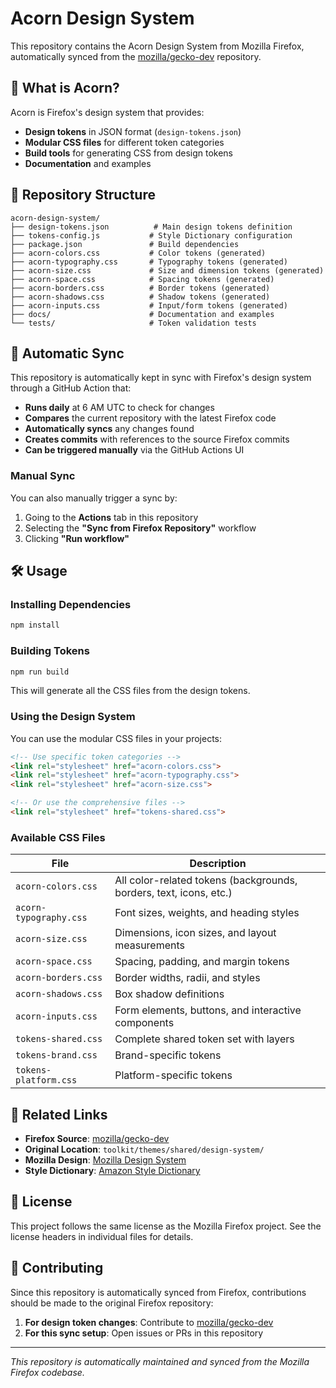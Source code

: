 # Acorn Design System

This repository contains the Acorn Design System from Mozilla Firefox, automatically synced from the [mozilla/gecko-dev](https://github.com/mozilla/gecko-dev) repository.

## 🎨 What is Acorn?

Acorn is Firefox's design system that provides:
- **Design tokens** in JSON format (`design-tokens.json`)
- **Modular CSS files** for different token categories
- **Build tools** for generating CSS from design tokens
- **Documentation** and examples

## 📁 Repository Structure

```
acorn-design-system/
├── design-tokens.json          # Main design tokens definition
├── tokens-config.js           # Style Dictionary configuration
├── package.json               # Build dependencies
├── acorn-colors.css           # Color tokens (generated)
├── acorn-typography.css       # Typography tokens (generated)
├── acorn-size.css             # Size and dimension tokens (generated)
├── acorn-space.css            # Spacing tokens (generated)
├── acorn-borders.css          # Border tokens (generated)
├── acorn-shadows.css          # Shadow tokens (generated)
├── acorn-inputs.css           # Input/form tokens (generated)
├── docs/                      # Documentation and examples
└── tests/                     # Token validation tests
```

## 🔄 Automatic Sync

This repository is automatically kept in sync with Firefox's design system through a GitHub Action that:

- **Runs daily** at 6 AM UTC to check for changes
- **Compares** the current repository with the latest Firefox code
- **Automatically syncs** any changes found
- **Creates commits** with references to the source Firefox commits
- **Can be triggered manually** via the GitHub Actions UI

### Manual Sync

You can also manually trigger a sync by:
1. Going to the **Actions** tab in this repository
2. Selecting the **"Sync from Firefox Repository"** workflow
3. Clicking **"Run workflow"**

## 🛠️ Usage

### Installing Dependencies

```bash
npm install
```

### Building Tokens

```bash
npm run build
```

This will generate all the CSS files from the design tokens.

### Using the Design System

You can use the modular CSS files in your projects:

```html
<!-- Use specific token categories -->
<link rel="stylesheet" href="acorn-colors.css">
<link rel="stylesheet" href="acorn-typography.css">
<link rel="stylesheet" href="acorn-size.css">

<!-- Or use the comprehensive files -->
<link rel="stylesheet" href="tokens-shared.css">
```

### Available CSS Files

| File | Description |
|------|-------------|
| `acorn-colors.css` | All color-related tokens (backgrounds, borders, text, icons, etc.) |
| `acorn-typography.css` | Font sizes, weights, and heading styles |
| `acorn-size.css` | Dimensions, icon sizes, and layout measurements |
| `acorn-space.css` | Spacing, padding, and margin tokens |
| `acorn-borders.css` | Border widths, radii, and styles |
| `acorn-shadows.css` | Box shadow definitions |
| `acorn-inputs.css` | Form elements, buttons, and interactive components |
| `tokens-shared.css` | Complete shared token set with layers |
| `tokens-brand.css` | Brand-specific tokens |
| `tokens-platform.css` | Platform-specific tokens |

## 🔗 Related Links

- **Firefox Source**: [mozilla/gecko-dev](https://github.com/mozilla/gecko-dev)
- **Original Location**: `toolkit/themes/shared/design-system/`
- **Mozilla Design**: [Mozilla Design System](https://design.firefox.com/)
- **Style Dictionary**: [Amazon Style Dictionary](https://amzn.github.io/style-dictionary/)

## 📝 License

This project follows the same license as the Mozilla Firefox project. See the license headers in individual files for details.

## 🤝 Contributing

Since this repository is automatically synced from Firefox, contributions should be made to the original Firefox repository:

1. **For design token changes**: Contribute to [mozilla/gecko-dev](https://github.com/mozilla/gecko-dev)
2. **For this sync setup**: Open issues or PRs in this repository

---

*This repository is automatically maintained and synced from the Mozilla Firefox codebase.*

